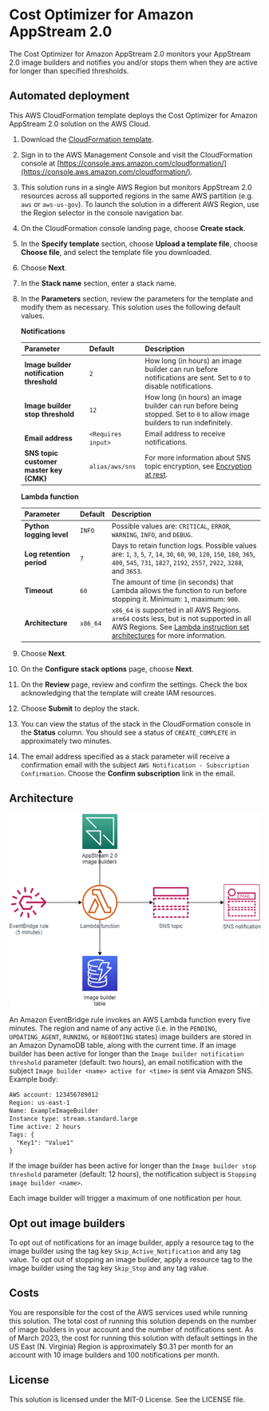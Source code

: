 # Cost Optimizer for Amazon AppStream 2.0
The Cost Optimizer for Amazon AppStream 2.0 monitors your AppStream 2.0 image builders and notifies you and/or stops them when they are active for longer than specified thresholds.

## Automated deployment
This AWS CloudFormation template deploys the Cost Optimizer for Amazon AppStream 2.0 solution on the AWS Cloud.
1. Download the [CloudFormation template](https://github.com/aws-samples/cost-optimizer-for-amazon-appstream2/blob/main/deployment/cfn/cost-optimizer-for-amazon-appstream2.yaml?raw=true).
2. Sign in to the AWS Management Console and visit the CloudFormation console at [https://console.aws.amazon.com/cloudformation/](https://console.aws.amazon.com/cloudformation/).
3. This solution runs in a single AWS Region but monitors AppStream 2.0 resources across all supported regions in the same AWS partition (e.g. `aws` or `aws-us-gov`).
   To launch the solution in a different AWS Region, use the Region selector in the console navigation bar.
4. On the CloudFormation console landing page, choose **Create stack**.
5. In the **Specify template** section, choose **Upload a template file**, choose **Choose file**, and select the template file you downloaded.
6. Choose **Next**.
7. In the **Stack name** section, enter a stack name.
8. In the **Parameters** section, review the parameters for the template and modify them as necessary.
   This solution uses the following default values.

   **Notifications**

   | Parameter | Default | Description |
   | --- | --- | --- |
   | **Image builder notification threshold** | `2` | How long (in hours) an image builder can run before notifications are sent. Set to `0` to disable notifications. |
   | **Image builder stop threshold** | `12` | How long (in hours) an image builder can run before being stopped. Set to `0` to allow image builders to run indefinitely. |
   | **Email address** | `<Requires input>` | Email address to receive notifications. |
   | **SNS topic customer master key (CMK)** | `alias/aws/sns` | For more information about SNS topic encryption, see [Encryption at rest](https://docs.aws.amazon.com/sns/latest/dg/sns-server-side-encryption.html). |

    **Lambda function**

   | Parameter | Default  | Description |
   | --- | --- | --- |
   | **Python logging level** | `INFO` | Possible values are: `CRITICAL`, `ERROR`, `WARNING`, `INFO`, and `DEBUG`. |
   | **Log retention period** | `7` | Days to retain function logs. Possible values are: `1`, `3`, `5`, `7`, `14`, `30`, `60`, `90`, `120`, `150`, `180`, `365`, `400`, `545`, `731`, `1827`, `2192`, `2557`, `2922`, `3288`, and `3653`. |
   | **Timeout** | `60` | The amount of time (in seconds) that Lambda allows the function to run before stopping it. Minimum: `1`, maximum: `900`. |
   | **Architecture** | `x86_64` | `x86_64` is supported in all AWS Regions. `arm64` costs less, but is not supported in all AWS Regions. See [Lambda instruction set architectures](https://docs.aws.amazon.com/lambda/latest/dg/foundation-arch.html) for more information. |

9. Choose **Next**.
10. On the **Configure stack options** page, choose **Next**.
11. On the **Review <stack name>** page, review and confirm the settings.
    Check the box acknowledging that the template will create IAM resources.
12. Choose **Submit** to deploy the stack.
13. You can view the status of the stack in the CloudFormation console in the **Status** column.
    You should see a status of `CREATE_COMPLETE` in approximately two minutes.
14. The email address specified as a stack parameter will receive a confirmation email with the subject `AWS Notification - Subscription Confirmation`.
    Choose the **Confirm subscription** link in the email.

## Architecture
![Architecture diagram](/images/architecture.png "Architecture")

An Amazon EventBridge rule invokes an AWS Lambda function every five minutes.
The region and name of any active (i.e. in the `PENDING`, `UPDATING_AGENT`, `RUNNING`, or `REBOOTING` states) image builders are stored in an Amazon DynamoDB table, along with the current time.
If an image builder has been active for longer than the `Image builder notification threshold` parameter (default: two hours), an email notification with the subject `Image builder <name> active for <time>` is sent via Amazon SNS.
Example body:

```
AWS account: 123456789012
Region: us-east-1
Name: ExampleImageBuilder
Instance type: stream.standard.large
Time active: 2 hours
Tags: {
  "Key1": "Value1"
}
```

If the image builder has been active for longer than the `Image builder stop threshold` parameter (default: 12 hours), the notification subject is `Stopping image builder <name>`.

Each image builder will trigger a maximum of one notification per hour.

## Opt out image builders
To opt out of notifications for an image builder, apply a resource tag to the image builder using the tag key `Skip_Active_Notification` and any tag value.
To opt out of stopping an image builder, apply a resource tag to the image builder using the tag key `Skip_Stop` and any tag value.

## Costs
You are responsible for the cost of the AWS services used while running this solution.
The total cost of running this solution depends on the number of image builders in your account and the number of notifications sent.
As of March 2023, the cost for running this solution with default settings in the US East (N. Virginia) Region is approximately $0.31 per month for an account with 10 image builders and 100 notifications per month.

## License
This solution is licensed under the MIT-0 License. See the LICENSE file.